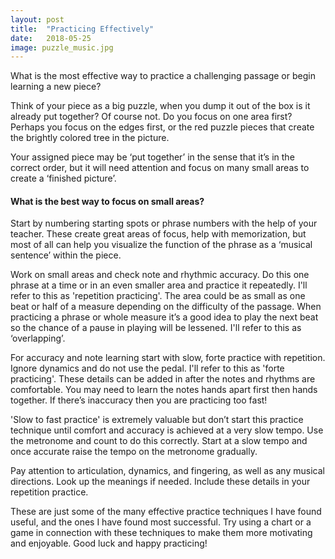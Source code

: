 ```yaml
---
layout: post
title:  "Practicing Effectively"
date:   2018-05-25
image: puzzle_music.jpg
---
```


<p class="intro"><span class="dropcap">W</span>hat is the most effective way to practice a challenging passage or begin learning a new piece?</p>

<p>Think of your piece as a big puzzle, when you dump it out of the box is it already put together? Of course not. Do you focus on one area first? Perhaps you focus on the edges first, or the red puzzle pieces that create the brightly colored tree in the picture.</p>

<p>Your assigned piece may be ‘put together’ in the sense that it’s in the correct order, but it will need attention and focus on many small areas to create a ‘finished picture’.</p>

<h4>What is the best way to focus on small areas?</h4>

<p>Start by numbering starting spots or phrase numbers with the help of your teacher. These create great areas of focus, help with memorization, but most of all can help you visualize the function of the phrase as a ‘musical sentence’ within the piece.</p>

<p>Work on small areas and check note and rhythmic accuracy. Do this one phrase at a time or in an even smaller area and practice it repeatedly. I'll refer to this as 'repetition practicing'. The area could be as small as one beat or half of a measure depending on the difficulty of the passage. When practicing a phrase or whole measure it’s a good idea to play the next beat so the chance of a pause in playing will be lessened. I'll refer to this as ‘overlapping’.</p>

<p>For accuracy and note learning start with slow, forte practice with repetition. Ignore dynamics and do not use the pedal. I'll refer to this as 'forte practicing'. These details can be added in after the notes and rhythms are comfortable. You may need to learn the notes hands apart first then hands together. If there’s inaccuracy then you are practicing too fast!</p>

<p>'Slow to fast practice' is extremely valuable but don’t start this practice technique until comfort and accuracy is achieved at a very slow tempo. Use the metronome and count to do this correctly. Start at a slow tempo and once accurate raise the tempo on the metronome gradually.</p>

<p>Pay attention to articulation, dynamics, and fingering, as well as any musical directions. Look up the meanings if needed. Include these details in your repetition practice.</p>

<p>These are just some of the many effective practice techniques I have found useful, and the ones I have found most successful. Try using a chart or a game in connection with these techniques to make them more motivating and enjoyable. Good luck and happy practicing!</p>



